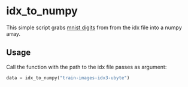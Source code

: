 # idx_to_numpy
This simple script grabs [mnist digits](http://yann.lecun.com/exdb/mnist/) from from the idx file into a numpy array.

## Usage
Call the function with the path to the idx file passes as argument:
```python
data = idx_to_numpy("train-images-idx3-ubyte")
```
